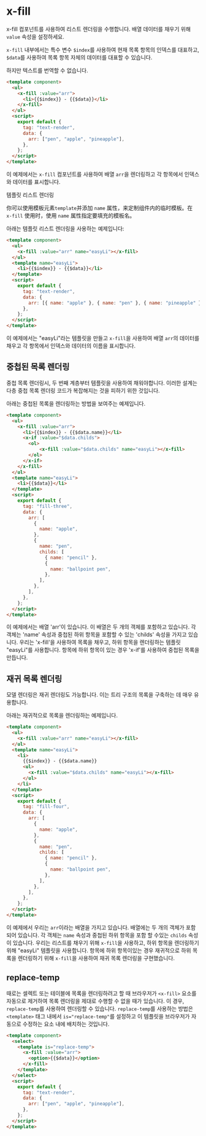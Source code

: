 # x-fill

x-fill 컴포넌트를 사용하여 리스트 렌더링을 수행합니다. 배열 데이터를 채우기 위해 `value` 속성을 설정하세요.

`x-fill` 내부에서는 특수 변수 `$index`를 사용하여 현재 목록 항목의 인덱스를 대표하고, `$data`를 사용하여 목록 항목 자체의 데이터를 대표할 수 있습니다.

하지만 텍스트를 번역할 수 없습니다.

<comp-viewer comp-name="text-render">

```html
<template component>
  <ul>
    <x-fill :value="arr">
      <li>{{$index}} - {{$data}}</li>
    </x-fill>
  </ul>
  <script>
    export default {
      tag: "text-render",
      data: {
        arr: ["pen", "apple", "pineapple"],
      },
    };
  </script>
</template>
```

</comp-viewer>

이 예제에서는 `x-fill` 컴포넌트를 사용하여 배열 `arr`을 렌더링하고 각 항목에서 인덱스와 데이터를 표시합니다.

템플릿 리스트 렌더링

你可以使用模板元素`template`并添加 `name` 属性，来定制组件内的临时模板。在 `x-fill` 使用时，使用 `name` 属性指定要填充的模板名。

아래는 템플릿 리스트 렌더링을 사용하는 예제입니다:

<comp-viewer comp-name="text-render">

```html
<template component>
  <ul>
    <x-fill :value="arr" name="easyLi"></x-fill>
  </ul>
  <template name="easyLi">
    <li>{{$index}} - {{$data}}</li>
  </template>
  <script>
    export default {
      tag: "text-render",
      data: {
        arr: [{ name: "apple" }, { name: "pen" }, { name: "pineapple" }],
      },
    };
  </script>
</template>
```

</comp-viewer>

이 예제에서는 "easyLi"라는 템플릿을 만들고 `x-fill`을 사용하여 배열 `arr`의 데이터를 채우고 각 항목에서 인덱스와 데이터의 이름을 표시합니다.

## 중첩된 목록 렌더링

중첩 목록 렌더링시, 두 번째 계층부터 템플릿을 사용하여 채워야합니다. 이러한 설계는 다층 중첩 목록 렌더링 코드가 복잡해지는 것을 피하기 위한 것입니다.

아래는 중첩된 목록을 렌더링하는 방법을 보여주는 예제입니다.

<comp-viewer comp-name="fill-three">

```html
<template component>
  <ul>
    <x-fill :value="arr">
      <li>{{$index}} - {{$data.name}}</li>
      <x-if :value="$data.childs">
        <ol>
            <x-fill :value="$data.childs" name="easyLi"></x-fill>
        </ol>
      </x-if>
    </x-fill>
  </ul>
  <template name="easyLi">
    <li>{{$data}}</li>
  </template>
  <script>
    export default {
      tag: "fill-three",
      data: {
        arr: [
          {
            name: "apple",
          },
          {
            name: "pen",
            childs: [
              { name: "pencil" },
              {
                name: "ballpoint pen",
              },
            ],
          },
        ],
      },
    };
  </script>
</template>
```

</comp-viewer>

이 예제에서는 배열 'arr'이 있습니다. 이 배열은 두 개의 객체를 포함하고 있습니다. 각 객체는 'name' 속성과 중첩된 하위 항목을 포함할 수 있는 'childs' 속성을 가지고 있습니다. 우리는 'x-fill'을 사용하여 목록을 채우고, 하위 항목을 렌더링하는 템플릿 "easyLi"를 사용합니다. 항목에 하위 항목이 있는 경우 'x-if'를 사용하여 중첩된 목록을 만듭니다.

## 재귀 목록 렌더링

모델 렌더링은 재귀 렌더링도 가능합니다. 이는 트리 구조의 목록을 구축하는 데 매우 유용합니다.

아래는 재귀적으로 목록을 렌더링하는 예제입니다.

<comp-viewer comp-name="fill-four">

```html
<template component>
  <ul>
    <x-fill :value="arr" name="easyLi"></x-fill>
  </ul>
  <template name="easyLi">
    <li>
      {{$index}} - {{$data.name}}
      <ul>
        <x-fill :value="$data.childs" name="easyLi"></x-fill>
      </ul>
    </li>
  </template>
  <script>
    export default {
      tag: "fill-four",
      data: {
        arr: [
          {
            name: "apple",
          },
          {
            name: "pen",
            childs: [
              { name: "pencil" },
              {
                name: "ballpoint pen",
              },
            ],
          },
        ],
      },
    };
  </script>
</template>
```

</comp-viewer>

이 예제에서 우리는 `arr`이라는 배열을 가지고 있습니다. 배열에는 두 개의 객체가 포함되어 있습니다. 각 객체는 `name` 속성과 중첩된 하위 항목을 포함 할 수있는 `childs` 속성이 있습니다. 우리는 리스트를 채우기 위해 `x-fill`을 사용하고, 하위 항목을 렌더링하기 위해 "easyLi" 템플릿을 사용합니다. 항목에 하위 항목이있는 경우 재귀적으로 하위 목록을 렌더링하기 위해 `x-fill`을 사용하여 재귀 목록 렌더링을 구현했습니다.

## replace-temp

때로는 셀렉트 또는 테이블에 목록을 렌더링하려고 할 때 브라우저가 `<x-fill>` 요소를 자동으로 제거하여 목록 렌더링을 제대로 수행할 수 없을 때가 있습니다. 이 경우, `replace-temp`를 사용하여 렌더링할 수 있습니다. `replace-temp`를 사용하는 방법은 `<template>` 태그 내에서 `is="replace-temp"`를 설정하고 이 템플릿을 브라우저가 자동으로 수정하는 요소 내에 배치하는 것입니다.

<comp-viewer comp-name="text-render">

```html
<template component>
  <select>
    <template is="replace-temp">
      <x-fill :value="arr">
        <option>{{$data}}</option>
      </x-fill>
    </template>
  </select>
  <script>
    export default {
      tag: "text-render",
      data: {
        arr: ["pen", "apple", "pineapple"],
      },
    };
  </script>
</template>
```

</comp-viewer>

